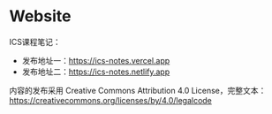 # Website

ICS课程笔记：
- 发布地址一：https://ics-notes.vercel.app
- 发布地址二：https://ics-notes.netlify.app

内容的发布采用 Creative Commons Attribution 4.0 License，完整文本：https://creativecommons.org/licenses/by/4.0/legalcode
